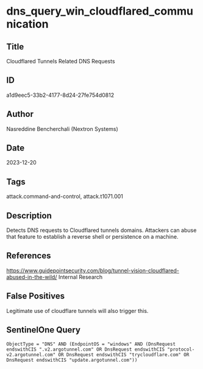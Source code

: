 # dns_query_win_cloudflared_communication

## Title
Cloudflared Tunnels Related DNS Requests

## ID
a1d9eec5-33b2-4177-8d24-27fe754d0812

## Author
Nasreddine Bencherchali (Nextron Systems)

## Date
2023-12-20

## Tags
attack.command-and-control, attack.t1071.001

## Description
Detects DNS requests to Cloudflared tunnels domains.
Attackers can abuse that feature to establish a reverse shell or persistence on a machine.


## References
https://www.guidepointsecurity.com/blog/tunnel-vision-cloudflared-abused-in-the-wild/
Internal Research

## False Positives
Legitimate use of cloudflare tunnels will also trigger this.

## SentinelOne Query
```
ObjectType = "DNS" AND (EndpointOS = "windows" AND (DnsRequest endswithCIS ".v2.argotunnel.com" OR DnsRequest endswithCIS "protocol-v2.argotunnel.com" OR DnsRequest endswithCIS "trycloudflare.com" OR DnsRequest endswithCIS "update.argotunnel.com"))

```